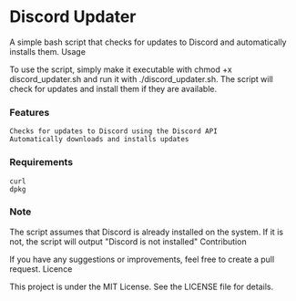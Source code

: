 # **Discord Updater**

A simple bash script that checks for updates to Discord and automatically installs them.
Usage

To use the script, simply make it executable with chmod +x discord_updater.sh and run it with ./discord_updater.sh. The script will check for updates and install them if they are available.
### Features

    Checks for updates to Discord using the Discord API
    Automatically downloads and installs updates

### Requirements

    curl
    dpkg

### Note

The script assumes that Discord is already installed on the system. If it is not, the script will output "Discord is not installed"
Contribution

If you have any suggestions or improvements, feel free to create a pull request.
Licence

This project is under the MIT License. See the LICENSE file for details.
